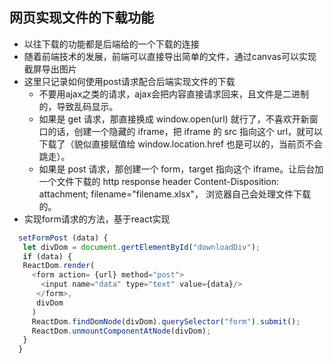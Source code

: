## 网页实现文件的下载功能
+ 以往下载的功能都是后端给的一个下载的连接
+ 随着前端技术的发展，前端可以直接导出简单的文件，通过canvas可以实现截屏导出图片
+ 这里只记录如何使用post请求配合后端实现文件的下载
  + 不要用ajax之类的请求，ajax会把内容直接请求回来，且文件是二进制的，导致乱码显示。
  + 如果是 get 请求，那直接换成 window.open(url) 就行了，不喜欢开新窗口的话，创建一个隐藏的 iframe，把 iframe 的 src 指向这个 url，就可以下载了（貌似直接赋值给 window.location.href 也是可以的，当前页不会跳走）。
  + 如果是 post 请求，那创建一个 form，target 指向这个 iframe。让后台加一个文件下载的 http response header Content-Disposition: attachment; filename="filename.xlsx"， 浏览器自己会处理文件下载的。
 + 实现form请求的方法，基于react实现 
 ```javascript
   setFormPost (data) {
    let divDom = document.gertElementById("downloadDiv");
    if (data) {
    ReactDom.render(
      <form action= {url} method="post">
        <input name="data" type="text" value={data}/>
       </form>,
       divDom
      )
      ReactDom.findDomNode(divDom).querySelector("form").submit();
      ReactDom.unmountComponentAtNode(divDom);
    }
   }
  ```

